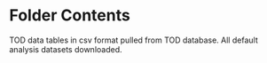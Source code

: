 # Folder Contents
TOD data tables in csv format pulled from TOD database. All default analysis datasets downloaded.
